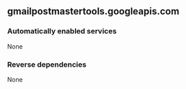 ## gmailpostmastertools.googleapis.com

### Automatically enabled services

None

### Reverse dependencies

None
